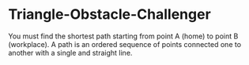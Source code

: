 # Triangle-Obstacle-Challenger
You must find the shortest path starting from point A (home) to point B (workplace). A path is an ordered sequence of points connected one to another with a single and straight line. 

